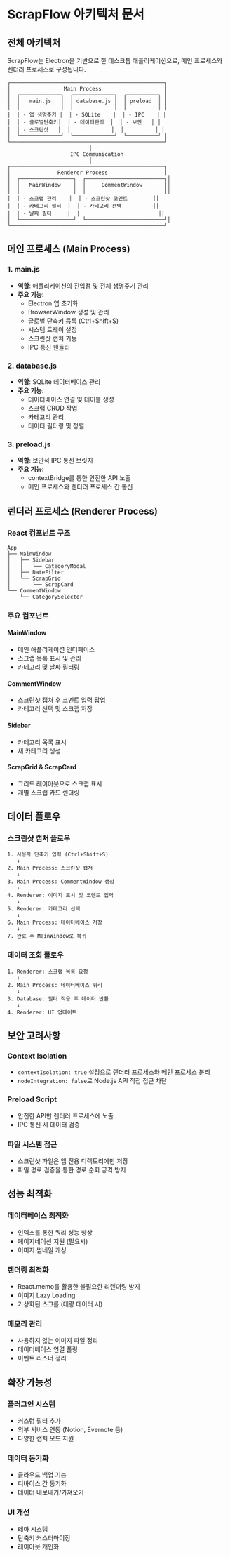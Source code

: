 # ScrapFlow 아키텍처 문서

## 전체 아키텍처

ScrapFlow는 Electron을 기반으로 한 데스크톱 애플리케이션으로, 메인 프로세스와 렌더러 프로세스로 구성됩니다.

```
┌─────────────────────────────────────────────────┐
│                 Main Process                    │
│  ┌─────────────┐  ┌─────────────┐  ┌──────────┐ │
│  │   main.js   │  │ database.js │  │ preload  │ │
│  │             │  │             │  │          │ │
│  │ - 앱 생명주기 │  │ - SQLite    │  │ - IPC    │ │
│  │ - 글로벌단축키│  │ - 데이터관리  │  │ - 보안   │ │
│  │ - 스크린샷   │  │             │  │          │ │
│  └─────────────┘  └─────────────┘  └──────────┘ │
└─────────────────────────────────────────────────┘
                          │
                    IPC Communication
                          │
┌─────────────────────────────────────────────────┐
│               Renderer Process                  │
│  ┌─────────────────┐  ┌─────────────────────────┐│
│  │   MainWindow    │  │     CommentWindow       ││
│  │                 │  │                         ││
│  │ - 스크랩 관리    │  │ - 스크린샷 코멘트        ││
│  │ - 카테고리 필터  │  │ - 카테고리 선택          ││
│  │ - 날짜 필터     │  │                         ││
│  └─────────────────┘  └─────────────────────────┘│
└─────────────────────────────────────────────────┘
```

## 메인 프로세스 (Main Process)

### 1. main.js
- **역할**: 애플리케이션의 진입점 및 전체 생명주기 관리
- **주요 기능**:
  - Electron 앱 초기화
  - BrowserWindow 생성 및 관리 
  - 글로벌 단축키 등록 (Ctrl+Shift+S)
  - 시스템 트레이 설정
  - 스크린샷 캡처 기능
  - IPC 통신 핸들러

### 2. database.js
- **역할**: SQLite 데이터베이스 관리
- **주요 기능**:
  - 데이터베이스 연결 및 테이블 생성
  - 스크랩 CRUD 작업
  - 카테고리 관리
  - 데이터 필터링 및 정렬

### 3. preload.js
- **역할**: 보안적 IPC 통신 브릿지
- **주요 기능**:
  - contextBridge를 통한 안전한 API 노출
  - 메인 프로세스와 렌더러 프로세스 간 통신

## 렌더러 프로세스 (Renderer Process)

### React 컴포넌트 구조

```
App
├── MainWindow
│   ├── Sidebar
│   │   └── CategoryModal
│   ├── DateFilter
│   └── ScrapGrid
│       └── ScrapCard
└── CommentWindow
    └── CategorySelector
```

### 주요 컴포넌트

#### MainWindow
- 메인 애플리케이션 인터페이스
- 스크랩 목록 표시 및 관리
- 카테고리 및 날짜 필터링

#### CommentWindow  
- 스크린샷 캡처 후 코멘트 입력 팝업
- 카테고리 선택 및 스크랩 저장

#### Sidebar
- 카테고리 목록 표시
- 새 카테고리 생성

#### ScrapGrid & ScrapCard
- 그리드 레이아웃으로 스크랩 표시
- 개별 스크랩 카드 렌더링

## 데이터 플로우

### 스크린샷 캡처 플로우
```
1. 사용자 단축키 입력 (Ctrl+Shift+S)
   ↓
2. Main Process: 스크린샷 캡처
   ↓  
3. Main Process: CommentWindow 생성
   ↓
4. Renderer: 이미지 표시 및 코멘트 입력
   ↓
5. Renderer: 카테고리 선택
   ↓
6. Main Process: 데이터베이스 저장
   ↓
7. 완료 후 MainWindow로 복귀
```

### 데이터 조회 플로우
```
1. Renderer: 스크랩 목록 요청
   ↓
2. Main Process: 데이터베이스 쿼리
   ↓
3. Database: 필터 적용 후 데이터 반환
   ↓
4. Renderer: UI 업데이트
```

## 보안 고려사항

### Context Isolation
- `contextIsolation: true` 설정으로 렌더러 프로세스와 메인 프로세스 분리
- `nodeIntegration: false`로 Node.js API 직접 접근 차단

### Preload Script
- 안전한 API만 렌더러 프로세스에 노출
- IPC 통신 시 데이터 검증

### 파일 시스템 접근
- 스크린샷 파일은 앱 전용 디렉토리에만 저장
- 파일 경로 검증을 통한 경로 순회 공격 방지

## 성능 최적화

### 데이터베이스 최적화
- 인덱스를 통한 쿼리 성능 향상
- 페이지네이션 지원 (필요시)
- 이미지 썸네일 캐싱

### 렌더링 최적화  
- React.memo를 활용한 불필요한 리렌더링 방지
- 이미지 Lazy Loading
- 가상화된 스크롤 (대량 데이터 시)

### 메모리 관리
- 사용하지 않는 이미지 파일 정리
- 데이터베이스 연결 풀링
- 이벤트 리스너 정리

## 확장 가능성

### 플러그인 시스템
- 커스텀 필터 추가
- 외부 서비스 연동 (Notion, Evernote 등)
- 다양한 캡처 모드 지원

### 데이터 동기화
- 클라우드 백업 기능
- 디바이스 간 동기화
- 데이터 내보내기/가져오기

### UI 개선
- 테마 시스템
- 단축키 커스터마이징  
- 레이아웃 개인화